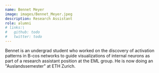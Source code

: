 ```yaml
---
name: Bennet Meyer
image: images/Bennet_Meyer.jpeg
description: Research Assistant
role: alumni
# links:\
#   github: todo
#   twitter: todo
---
```


Bennet is an undergrad student who worked on the discovery of activation patterns in B-cos networks to guide visualizations of internal neurons as part of a research assistant position at the EML group.
He is now doing an "Auslandssemester" at ETH Zurich.
